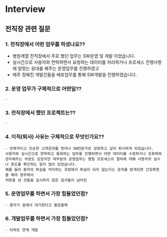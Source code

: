 # Interview

## 전직장 관련 질문

### 1. 전직장에서 어떤 업무를 하셨나요??
- 병원계열 전직장에서 주로 했던 업무는 SW운영 및 개발 이었습니다.
- 실시간으로 사용자와 연락하면서 요청하는 데이터를 처리하거나 프로세스 진행사항에 
    알맞는 응대를 해주는 운영업무를 진행하였고 
- 매주 정해진 개발건들을 배포업무를 통해 SW개발을 진행하였습니다.

### 2. 운영 업무가 구체적으로 어떤일??
    - 

### 3. 전직장에서 했던 프로젝트는??
    -

### 4. 이직(퇴사) 사유는 구체적으로 무엇인가요??
    - 반복적이고 단순한 고객응대를 벗어나 SW전문가로 성장하고 싶어 퇴사하게 되었습니다.
    사용자와 실시간으로 연락하고 통화하는 업무를 진행하면서 어떤 데이터를 수정하거나 조회하여 관리해주는 부분도 있었지만 대부분의 운영업무는 병원 프로세스의 절차에 대해 사용자의 실수나 용도를 확인하는 일이 많이 있었습니다.
    예를 들어 환자의 퇴실을 처리하는 과정에서 퇴실이 되지 않는다는 문의를 받게되면 간호확정을 해야 원무에서 
    처방을 낸 것들을 실시하지 않은 검사들이 남아있


### 5. 운영업무를 하면서 가장 힘들었던점?
    - 환자가 앞에서 대기한다고 들었을때 

### 6. 개발업무를 하면서 가장 힘들었던점?
    - 타파트 연계 개발